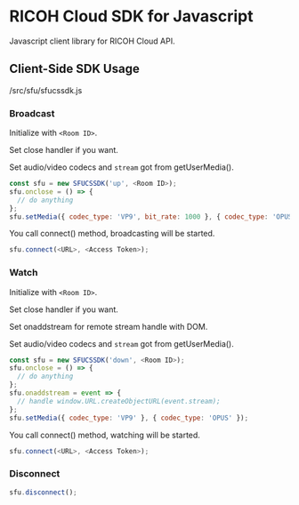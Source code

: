 # RICOH Cloud SDK for Javascript

Javascript client library for RICOH Cloud API.

## Client-Side SDK Usage

/src/sfu/sfucssdk.js

### Broadcast

Initialize with ```<Room ID>```.

Set close handler if you want.

Set audio/video codecs and `stream` got from getUserMedia().

```Javascript
const sfu = new SFUCSSDK('up', <Room ID>);
sfu.onclose = () => {
  // do anything
};
sfu.setMedia({ codec_type: 'VP9', bit_rate: 1000 }, { codec_type: 'OPUS' }, stream);
```
You call connect() method, broadcasting will be started.

```Javascript
sfu.connect(<URL>, <Access Token>);
```

### Watch

Initialize with ```<Room ID>```.

Set close handler if you want.

Set onaddstream for remote stream handle with DOM.

Set audio/video codecs and `stream` got from getUserMedia().

```Javascript
const sfu = new SFUCSSDK('down', <Room ID>);
sfu.onclose = () => {
  // do anything
};
sfu.onaddstream = event => {
  // handle window.URL.createObjectURL(event.stream);
};
sfu.setMedia({ codec_type: 'VP9' }, { codec_type: 'OPUS' });
```

You call connect() method, watching will be started.

```Javascript
sfu.connect(<URL>, <Access Token>);
```

### Disconnect

```Javascript
sfu.disconnect();
```
